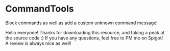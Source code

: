 # CommandTools
Block commands as well as add a custom unknown command message!

Hello everyone! Thanks for downloading this resource, and taking a peak at the source code :) If you have any questions, feel free to PM me on Spigot! A review is always nice as well!

